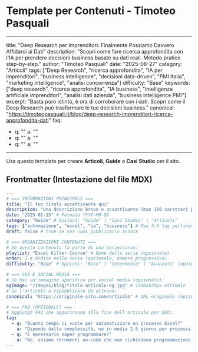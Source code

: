 # Template per Contenuti - Timoteo Pasquali

---
title: "Deep Research per Imprenditori: Finalmente Possiamo Davvero Affidarci ai Dati"
description: "Scopri come fare ricerca approfondita con l'IA per prendere decisioni business basate su dati reali. Metodo pratico step-by-step."
author: "Timoteo Pasquali"
date: "2025-08-27"
category: "Articoli"
tags: ["Deep Research", "ricerca approfondita", "IA per imprenditori", "business intelligence", "decisioni data-driven", "PMI Italia", "marketing intelligence", "analisi concorrenza"]
difficulty: "Base"
keywords: ["deep research", "ricerca approfondita", "IA business", "intelligenza artificiale imprenditori", "analisi dati azienda", "business intelligence PMI"]
excerpt: "Basta puro istinto, è ora di corroborare con i dati. Scopri come il Deep Research può trasformare le tue decisioni business."
canonical: "https://timoteopasquali.it/blog/deep-research-imprenditori-ricerca-approfondita-dati"
faq:
  - q: ""
    a: ""
  - q: ""
    a: ""
  - q: ""
    a: ""
---


Usa questo template per creare **Articoli**, **Guide** o **Casi Studio** per il sito.

## Frontmatter (Intestazione del file MDX)

```yaml
---
# === INFORMAZIONI PRINCIPALI ===
title: "Il tuo titolo accattivante qui"
description: "Una descrizione breve e accattivante (max 160 caratteri per SEO). Questo testo apparirà nei risultati di ricerca e quando condividi sui social."
date: "2025-01-15" # Formato YYYY-MM-DD
category: "Guide" # Opzioni: "Guide" | "Casi Studio" | "Articoli"
tags: ["automazione", "excel", "ia", "business"] # Max 5-6 tag pertinenti
draft: false # true se non vuoi pubblicarlo ancora

# === ORGANIZZAZIONE CONTENUTI ===
# Se questo contenuto fa parte di una serie/corso:
playlist: "Excel Killer Course" # Nome della serie (opzionale)
order: 1 # Ordine nella serie (opzionale, numero progressivo)
difficulty: "Base" # Opzioni: "Base" | "Intermedio" | "Avanzato" (opzionale)

# === SEO E SOCIAL MEDIA ===
# Se hai un'immagine specifica per social media (opzionale):
ogImage: "/images/blog/titolo-articolo-og.jpg" # 1200x630px ottimale
# Se l'articolo è ripubblicato da altrove:
canonical: "https://originale-sito.com/articolo" # URL originale (opzionale)

# === FAQ (OPZIONALE) ===
# Aggiungi FAQ che appariranno alla fine dell'articolo per SEO:
faq:
  - q: "Quanto tempo ci vuole per automatizzare un processo Excel?"
    a: "Dipende dalla complessità, ma in media 2-5 giorni per processi standard."
  - q: "È necessario saper programmare?"
    a: "No, usiamo strumenti no-code che non richiedono programmazione."
---
```